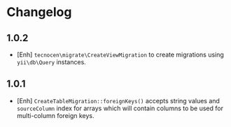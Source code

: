 Changelog
=========

1.0.2
-----

- [Enh] `tecnocen\migrate\CreateViewMigration` to create migrations
  using `yii\db\Query` instances.

1.0.1
-----

- [Enh] `CreateTableMigration::foreignKeys()` accepts string values and
  `sourceColumn` index for arrays which will contain columns to be used
  for multi-column foreign keys.
